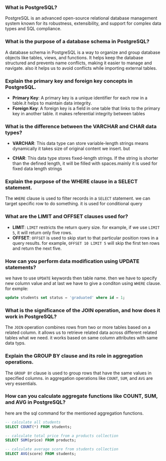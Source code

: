 ### What is PostgreSQL?

PostgreSQL is an advanced open-source relational database management system known for its robustness, extensibility, and support for complex data types and SQL compliance.

### What is the purpose of a database schema in PostgreSQL?

A database schema in PostgreSQL is a way to organize and group database objects like tables, views, and functions. It helps keep the database structured and prevents name conflicts, making it easier to manage and navigate. also it helps us to avoid conflicts while importing external tables.

### Explain the primary key and foreign key concepts in PostgreSQL.

- **Primary Key**: A primary key is a unique identifier for each row in a table.it helps to maintain data integrity.
- **Foreign Key**: A foreign key is a field in one table that links to the primary key in another table. it makes referential integrity between tables

### What is the difference between the VARCHAR and CHAR data types?

- **VARCHAR**: This data type can store variable-length strings means dynamically it takes size of original content we insert. but

- **CHAR**: This data type stores fixed-length strings. If the string is shorter than the defined length, it will be filled with spaces.mainly it is used for fixed data length strings

### Explain the purpose of the WHERE clause in a SELECT statement.

The `WHERE` clause is used to filter records in a `SELECT` statement. we can target specific row to do something. it is used for conditional query

### What are the LIMIT and OFFSET clauses used for?

- **LIMIT**: `LIMIT` restricts the return query size. for example, if we use `LIMIT 5`, it will return only five rows.
- **OFFSET**: `OFFSET` is used to skip start to that particular position rows in a query results. for example, `OFFSET 10 LIMIT 5` will skip the first ten rows and return the next five.

### How can you perform data modification using UPDATE statements?

we have to use `UPDATE` keywords then table name. then we have to specify new column value and at last we have to give a conditon using `WHERE` clause. for exmple:

```sql
update students set status = 'graduated' where id = 1;
```

### What is the significance of the JOIN operation, and how does it work in PostgreSQL?

The `JOIN` operation combines rows from two or more tables based on a related column. it allows us to retrieve related data across different related tables what we need. it works based on same column attributes with same data typs.

### Explain the GROUP BY clause and its role in aggregation operations.

The `GROUP BY` clause is used to group rows that have the same values in specified columns. in aggregation operations like `COUNT`, `SUM`, and `AVG` are very essentials.

### How can you calculate aggregate functions like COUNT, SUM, and AVG in PostgreSQL?

here are the sql command for the mentioned aggregation functions.

```sql
-- calculate all students
SELECT COUNT(*) FROM students;

-- calculate total price from a products collection
SELECT SUM(price) FROM products;

-- calculate average score from students collection
SELECT AVG(score) FROM students;
```
